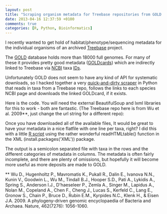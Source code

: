```yaml
---
layout: post
title: "Scraping organism metadata for Treebase repositories from GOLD using Python and R"
date: 2013-04-16 12:37:59 +0100
comments: true
categories: [R, Python, Bioinformatics]
---
```


I recently wanted to get hold of habitat/phenotype/sequencing metadata for the individual organisms of  an archived [Treebase](http://treebase.org/treebase-web/home.html) project.

The [GOLD](http://www.genomesonline.org/) database holds  more than 18000 full genomes.  For many of these it provides pretty good metadata ([GOLDcards](http://genomesonline.org/cgi-bin/GOLD/bin/GOLDCards.cgi?goldstamp=Gc00536)) which are indirectly linked  to Treebase via [NCBI](http://www.ncbi.nlm.nih.gov/taxonomy) taxa [IDs](http://www.ncbi.nlm.nih.gov/Taxonomy/Browser/wwwtax.cgi?mode=Info&amp;id=122368).

Unfortunately GOLD does not seem to have any kind of API for systematic downloads, so I hacked together a very [quick-and-dirty scraper](https://gist.github.com/2929217) in Python that reads in taxa from a Treebase repo, follows the links to each species NCBI page and downloads the linked GOLDcard, if it exists.

Here is the code. You will need the external BeautifulSoup and lxml libraries for this to work - both are fantastic. (The Treebase repo here is from Wu et al. 2009**, just change the url string for a different repo):

Once you have downloaded all of the available files, It would be great to have your metadata in a nice flatfile with one line per taxa, right?  I did this with a little [R script](https://gist.github.com/2929366) using the rather wonderful readHTMLtable() function in the XML (install.packages('XML')) package. 

The output is a semicolon separated file with taxa in the rows and the different categories of metadata in columns. The metadata is often fairly incomplete, and  there are plenty of omissions, but hopefully it will become more useful as more deposits are made to GOLD.


** Wu D., Hugenholtz P., Mavromatis K., Pukall R., Dalin E., Ivanova N.N., Kunin V., Goodwin L., Wu M., Tindall B.J., Hooper S.D., Pati A., Lykidis A., Spring S., Anderson I.J., D'haeseleer P., Zemla A., Singer M., Lapidus A., Nolan M., Copeland A., Chen F., Cheng J., Lucas S., Kerfeld C., Lang E., Gronow S., Chain P., Bruce D., Rubin E.M., Kyrpides N.C., Klenk H., & Eisen J.A. 2009. A phylogeny-driven genomic encyclopaedia of Bacteria and Archaea. Nature, 462(7276): 1056-1060.
